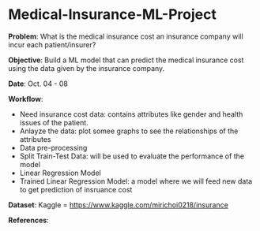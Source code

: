 # Medical-Insurance-ML-Project

**Problem**: What is the medical insurance cost an insurance company will incur each patient/insurer?

**Objective**:  Build a ML model that can predict the medical insurance cost using the data given by the insurance company.

**Date**: Oct. 04 - 08

**Workflow**:
 - Need insurance cost data: contains attributes like gender and health issues of the patient.
 - Anlayze the data: plot somee graphs to see the relationships of the attributes
 - Data pre-processing
 - Split Train-Test Data: will be used to evaluate the performance of the model
 - Linear Regression Model
 - Trained Linear Regression Model: a model where we will feed new data to get prediction of insruance cost

**Dataset**: Kaggle = https://www.kaggle.com/mirichoi0218/insurance

**References**:
